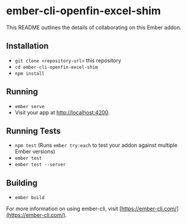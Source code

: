 # ember-cli-openfin-excel-shim

This README outlines the details of collaborating on this Ember addon.

## Installation

* `git clone <repository-url>` this repository
* `cd ember-cli-openfin-excel-shim`
* `npm install`

## Running

* `ember serve`
* Visit your app at [http://localhost:4200](http://localhost:4200).

## Running Tests

* `npm test` (Runs `ember try:each` to test your addon against multiple Ember versions)
* `ember test`
* `ember test --server`

## Building

* `ember build`

For more information on using ember-cli, visit [https://ember-cli.com/](https://ember-cli.com/).
